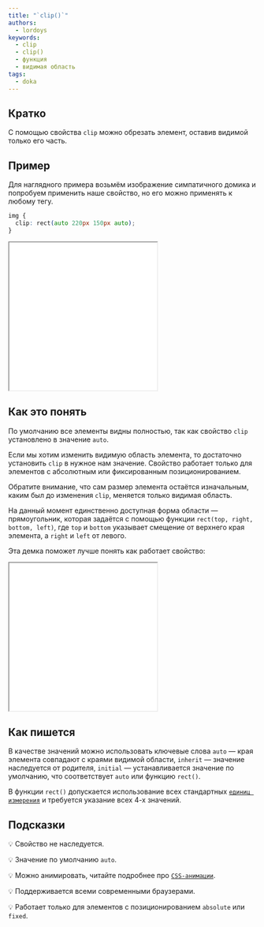 ```yaml
---
title: "`clip()`"
authors:
  - lordoys
keywords:
  - clip
  - clip()
  - функция
  - видимая область
tags:
  - doka
---
```


## Кратко

С помощью свойства `clip` можно обрезать элемент, оставив видимой только его часть.

## Пример

Для наглядного примера возьмём изображение симпатичного домика и попробуем применить наше свойство, но его можно применять к любому тегу.

```css
img {
  clip: rect(auto 220px 150px auto);
}
```

<iframe title="Картинки" src="demos/basic/" height="300"></iframe>

## Как это понять

По умолчанию все элементы видны полностью, так как свойство `clip` установлено в значение `auto`.

Если мы хотим изменить видимую область элемента, то достаточно установить `clip` в нужное нам значение. Свойство работает только для элементов с абсолютным или фиксированным позиционированием.

Обратите внимание, что сам размер элемента остаётся изначальным, каким был до изменения `clip`, меняется только видимая область.

На данный момент единственно доступная форма области — прямоугольник, которая задаётся с помощью функции `rect(top, right, bottom, left)`, где `top` и `bottom` указывает смещение от верхнего края элемента, а `right` и `left` от левого.

Эта демка поможет лучше понять как работает свойство:

<iframe title="Картинка" src="demos/interactive/" height="300"></iframe>

## Как пишется

В качестве значений можно использовать ключевые слова `auto` — края элемента совпадают с краями видимой области, `inherit` — значение наследуется от родителя, `initial` — устанавливается значение по умолчанию, что соответствует `auto` или функцию `rect()`.

В функции `rect()` допускается использование всех стандартных [`единиц измерения`](/css/numeric-types) и требуется указание всех 4-х значений.

## Подсказки

💡 Свойство не наследуется.

💡 Значение по умолчанию `auto`.

💡 Можно анимировать, читайте подробнее про [`CSS-анимации`](/css/animation).

💡 Поддерживается всеми современными браузерами.

💡 Работает только для элементов с позиционированием `absolute` или `fixed`.
